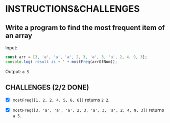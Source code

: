 # INSTRUCTIONS&CHALLENGES

## Write a program to find the most frequent item of an array

Input:

```js
const arr = [3, 'a', 'a', 'a', 2, 3, 'a', 3, 'a', 2, 4, 9, 3];
console.log('result is + ' + mostFreq(arrOfNum));
```

Output: `a 5`

## CHALLENGES (2/2 DONE)

- [x] `mostFreq([1, 2, 2, 4, 5, 6, 6])` returns `2 2`.

- [x] `mostFreq([3, 'a', 'a', 'a', 2, 3, 'a', 3, 'a', 2, 4, 9, 3])` returns `a 5`.
